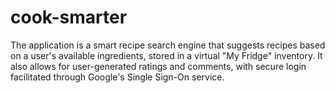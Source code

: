 # cook-smarter
The application is a smart recipe search engine that suggests recipes based on a user's available ingredients, stored in a virtual "My Fridge" inventory. It also allows for user-generated ratings and comments, with secure login facilitated through Google's Single Sign-On service.
